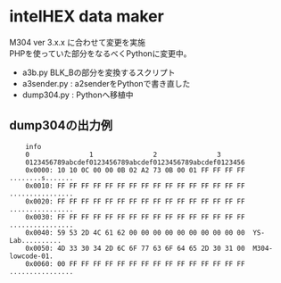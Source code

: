 # intelHEX data maker

M304 ver 3.x.x に合わせて変更を実施  
PHPを使っていた部分をなるべくPythonに変更中。

* a3b.py BLK_Bの部分を変換するスクリプト
* a3sender.py : a2senderをPythonで書き直した
* dump304.py : Pythonへ移植中



## dump304の出力例

```data
    info
    0               1               2               3
    0123456789abcdef0123456789abcdef0123456789abcdef0123456
    0x0000: 10 10 0C 00 00 0B 02 A2 73 0B 00 01 FF FF FF FF  ........s.......
    0x0010: FF FF FF FF FF FF FF FF FF FF FF FF FF FF FF FF  ................
    0x0020: FF FF FF FF FF FF FF FF FF FF FF FF FF FF FF FF  ................
    0x0030: FF FF FF FF FF FF FF FF FF FF FF FF FF FF FF FF  ................
    0x0040: 59 53 2D 4C 61 62 00 00 00 00 00 00 00 00 00 00  YS-Lab..........
    0x0050: 4D 33 30 34 2D 6C 6F 77 63 6F 64 65 2D 30 31 00  M304-lowcode-01.
    0x0060: 00 FF FF FF FF FF FF FF FF FF FF FF FF FF FF FF  ................
```

